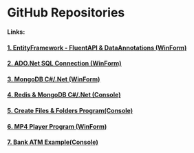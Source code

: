

# GitHub Repositories

**Links:**

#### [1. EntityFramework - FluentAPI & DataAnnotations (WinForm)](https://learadini.github.io/EntityFramework-FluentAPI-DataAnnotations/)
#### [2. ADO.Net SQL Connection (WinForm)](https://learadini.github.io/ActiveX-Data-Objects-SQL/)
#### [3. MongoDB C#/.Net (WinForm)](https://learadini.github.io/MongoDB-C-.NET-Driver/)
#### [4. Redis & MongoDB C#/.Net (Console)](https://learadini.github.io/MongoDB-Redis-.NET/)
#### [5. Create Files & Folders Program(Console)](https://learadini.github.io/Create-Files-and-Folders/)
#### [6. MP4 Player Program (WinForm)](https://learadini.github.io/WinForm-Media-Player/)
#### [7. Bank ATM Example(Console)](https://learadini.github.io/ATM-PROJECT/)
